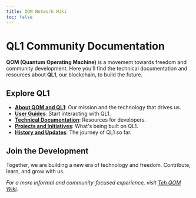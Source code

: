 ```yaml
---
title: QOM Network Wiki
toc: false
---
```

# QL1 Community Documentation

**QOM (Quantum Operating Machine)** is a movement towards freedom and community development. Here you'll find the technical documentation and resources about **QL1**, our blockchain, to build the future. 
## Explore QL1

- **[About QOM and QL1](about-qom.md)**: Our mission and the technology that drives us. 
- **[User Guides](user-guides.md)**: Start interacting with QL1. 
- **[Technical Documentation](docs.md)**: Resources for developers. 
- **[Projects and Initiatives](projects.md)**: What's being built on QL1. 
- **[History and Updates](network-history.md)**: The journey of QL1 so far. 

## Join the Development

Together, we are building a new era of technology and freedom. Contribute, learn, and grow with us. 

*For a more informal and community-focused experience, visit [Teh QOM Wiki](https://qom.wiki/).*